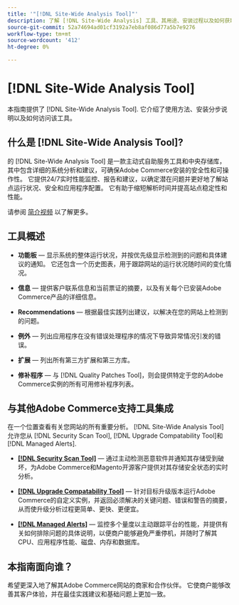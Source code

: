```yaml
---
title: '"[!DNL Site-Wide Analysis Tool]"'
description: 了解 [!DNL Site-Wide Analysis] 工具、其用途、安装过程以及如何获取访问权限
source-git-commit: 52a74694ad01cf3192a7eb8af086d77a5b7e9276
workflow-type: tm+mt
source-wordcount: '412'
ht-degree: 0%

---
```


# [!DNL Site-Wide Analysis Tool]

本指南提供了 [!DNL Site-Wide Analysis Tool]. 它介绍了使用方法、安装分步说明以及如何访问该工具。

## 什么是 [!DNL Site-Wide Analysis Tool]?

的 [!DNL Site-Wide Analysis Tool] 是一款主动式自助服务工具和中央存储库，其中包含详细的系统分析和建议，可确保Adobe Commerce安装的安全性和可操作性。 它提供24/7实时性能监控、报告和建议，以确定潜在问题并更好地了解站点运行状况、安全和应用程序配置。 它有助于缩短解析时间并提高站点稳定性和性能。

请参阅 [简介视频](https://www.youtube.com/watch?v=KW2R8ki_RG4) 以了解更多。

## 工具概述

- **功能板**  — 显示系统的整体运行状况，并按优先级显示检测到的问题和具体建议的通知。 它还包含一个历史图表，用于跟踪网站的运行状况随时间的变化情况。

- **信息**  — 提供客户联系信息和当前票证的摘要，以及有关每个已安装Adobe Commerce产品的详细信息。

- **Recommendations**  — 根据最佳实践列出建议，以解决在您的网站上检测到的问题。

- **例外**  — 列出应用程序在没有错误处理程序的情况下导致异常情况引发的错误。

- **扩展**  — 列出所有第三方扩展和第三方库。

- **修补程序**  — 与 [!DNL Quality Patches Tool]，则会提供特定于您的Adobe Commerce实例的所有可用修补程序列表。

## 与其他Adobe Commerce支持工具集成

在一个位置查看有关您网站的所有重要分析。 [!DNL Site-Wide Analysis Tool] 允许您从 [!DNL Security Scan Tool], [!DNL Upgrade Compatability Tool]和 [!DNL Managed Alerts].

- [**[!DNL Security Scan Tool]**](https://docs.magento.com/user-guide/magento/security-scan.html)  — 通过主动检测恶意软件并通知其存储受到破坏，为Adobe Commerce和Magento开源客户提供对其存储安全状态的实时分析。

- [**[!DNL Upgrade Compatability Tool]**](https://experienceleague.adobe.com/docs/commerce-operations/upgrade-guide/upgrade-compatibility-tool/overview.html?lang=en)  — 针对目标升级版本运行Adobe Commerce的自定义实例，并返回必须解决的关键问题、错误和警告的摘要，从而使升级分析过程更简单、更快、更便宜。

- [**[!DNL Managed Alerts]**](https://support.magento.com/hc/en-us/sections/360010758472-Managed-alerts-for-Adobe-Commerce)  — 监控多个量度以主动跟踪平台的性能，并提供有关如何排除问题的具体说明，以便商户能够避免严重停机，并随时了解其CPU、应用程序性能、磁盘、内存和数据库。

## 本指南面向谁？

希望更深入地了解其Adobe Commerce网站的商家和合作伙伴。 它使商户能够改善其客户体验，并在最佳实践建议和基础问题上更加一致。
